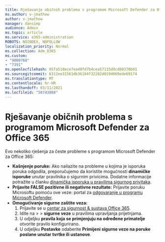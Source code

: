 ```yaml
---
title: Rješavanje običnih problema s programom Microsoft Defender za Office 365
ms.author: v-jmathew
author: v-jmathew
manager: dansimp
audience: Admin
ms.topic: article
ms.service: o365-administration
ROBOTS: NOINDEX, NOFOLLOW
localization_priority: Normal
ms.collection: Adm_O365
ms.custom:
- "9000760"
- "7391"
ms.openlocfilehash: 05fa518ece7ea40fd7b4cea57115d9cd60370b01
ms.sourcegitcommit: 6312ee31561db36104f32282d019d069ede69174
ms.translationtype: MT
ms.contentlocale: hr-HR
ms.lasthandoff: 03/11/2021
ms.locfileid: "50743888"
---
```

# <a name="fix-common-problems-with-microsoft-defender-for-office-365"></a>Rješavanje običnih problema s programom Microsoft Defender za Office 365

Evo nekoliko rješenja za česte probleme s programom Microsoft Defender za Office 365:

- **Kašnjenje poruke:** Ako nailazite na probleme u kojima je isporuka poruka odgodila, preporučujemo da koristite mogućnosti **dinamičke isporuke** unutar pravilnika o sigurnim privicima. Dodatne informacije potražite u članku [dinamička isporuka u pravilima sigurnog privitaka](https://go.microsoft.com/fwlink/?linkid=2094106).
- **Prijavite FALSE pozitivne ili negativne rezultate:** Prijavite poruku Microsoftu pomoću ove veze: portal za [odgovaranje u programu Microsoft Defender](https://go.microsoft.com/fwlink/?linkid=2092835).
- **Omogućivanje sigurne zaštite veza:**
    1. Prijavite se u [centar za sigurnost & sustava Office 365](https://go.microsoft.com/fwlink/p/?linkid=2077143).
    2. Idite na   >    >  **sigurne veze** u pravilima upravljanja prijetnjama.
    3. U odjeljku **pravila koja se primjenjuju na određene primatelje** otvorite pravilo konfigurirano.
    4. U odjeljku **Postavke** odaberite **Primijeni sigurne veze na poruke poslane unutar tvrtke ili ustanove**.
